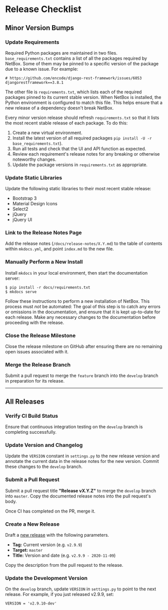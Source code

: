 # Release Checklist

## Minor Version Bumps

### Update Requirements

Required Python packages are maintained in two files. `base_requirements.txt` contains a list of all the packages required by NetBox. Some of them may be pinned to a specific version of the package due to a known issue. For example:

```
# https://github.com/encode/django-rest-framework/issues/6053
djangorestframework==3.8.1
```

The other file is `requirements.txt`, which lists each of the required packages pinned to its current stable version. When NetBox is installed, the Python environment is configured to match this file. This helps ensure that a new release of a dependency doesn't break NetBox.

Every minor version release should refresh `requirements.txt` so that it lists the most recent stable release of each package. To do this:

1. Create a new virtual environment.
2. Install the latest version of all required packages `pip install -U -r base_requirements.txt`).
3. Run all tests and check that the UI and API function as expected.
4. Review each requirement's release notes for any breaking or otherwise noteworthy changes.
5. Update the package versions in `requirements.txt` as appropriate.

### Update Static Libraries

Update the following static libraries to their most recent stable release:

* Bootstrap 3
* Material Design Icons
* Select2
* jQuery
* jQuery UI

### Link to the Release Notes Page

Add the release notes (`/docs/release-notes/X.Y.md`) to the table of contents within `mkdocs.yml`, and point `index.md` to the new file.

### Manually Perform a New Install

Install `mkdocs` in your local environment, then start the documentation server:

```no-highlight
$ pip install -r docs/requirements.txt
$ mkdocs serve
```

Follow these instructions to perform a new installation of NetBox. This process must _not_ be automated: The goal of this step is to catch any errors or omissions in the documentation, and ensure that it is kept up-to-date for each release. Make any necessary changes to the documentation before proceeding with the release.

### Close the Release Milestone

Close the release milestone on GitHub after ensuring there are no remaining open issues associated with it.

### Merge the Release Branch

Submit a pull request to merge the `feature` branch into the `develop` branch in preparation for its release.

---

## All Releases

### Verify CI Build Status

Ensure that continuous integration testing on the `develop` branch is completing successfully.

### Update Version and Changelog

Update the `VERSION` constant in `settings.py` to the new release version and annotate the current data in the release notes for the new version. Commit these changes to the `develop` branch.

### Submit a Pull Request

Submit a pull request title **"Release vX.Y.Z"** to merge the `develop` branch into `master`. Copy the documented release notes into the pull request's body.

Once CI has completed on the PR, merge it.

### Create a New Release

Draft a [new release](https://github.com/netbox-community/netbox/releases/new) with the following parameters.

* **Tag:** Current version (e.g. `v2.9.9`)
* **Target:** `master`
* **Title:** Version and date (e.g. `v2.9.9 - 2020-11-09`)

Copy the description from the pull request to the release.

### Update the Development Version

On the `develop` branch, update `VERSION` in `settings.py` to point to the next release. For example, if you just released v2.9.9, set:

```
VERSION = 'v2.9.10-dev'
```
